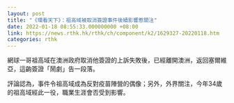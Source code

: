 ```yaml
---
layout: post
title: "《環看天下》：祖高域被取消簽證事件後續影響惹關注"
date: 2022-01-18 08:55:33.000000000 +08:00
link: https://news.rthk.hk/rthk/ch/component/k2/1629327-20220118.htm
categories: rthk
---
```


網球一哥祖高域在澳洲政府取消他簽證的上訴失敗後，已經離開澳洲，返回塞爾維亞，這齣簽證「鬧劇」告一段落。

評論認為，事件令祖高域成為反對疫苗陣營的偶像；另外，外界關注，今年34歲的祖高域經此一役，職業生涯會否受到影響。

